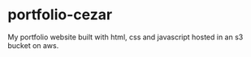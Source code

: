# portfolio-cezar
 My portfolio website built with html, css and javascript hosted in an s3 bucket on aws.
